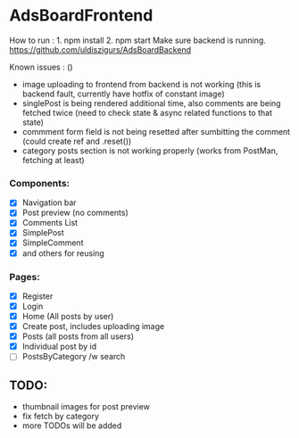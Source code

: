 # AdsBoardFrontend
How to run : 
    1. npm install
    2. npm start
Make sure backend is running. https://github.com/uldiszigurs/AdsBoardBackend 

Known issues :  ()
- image uploading to frontend from backend is not working (this is backend fault, currently have hotfix of constant image)
- singlePost is being rendered additional time, also comments are being fetched twice (need to check state & async related functions to that state)
- commment form field is not being resetted after sumbitting the comment (could create ref and .reset())
- category posts section is not working properly (works from PostMan, fetching at least)

### Components: 
- [X] Navigation bar
- [X] Post preview (no comments)
- [X] Comments List
- [X] SimplePost 
- [X] SimpleComment
- [X] and others for reusing 
### Pages:
- [X] Register
- [X] Login 
- [X] Home (All posts by user) 
- [X] Create post, includes uploading image
- [X] Posts (all posts from all users)
- [X] Individual post by id
- [ ] PostsByCategory /w search

## TODO: 
- thumbnail images for post preview
- fix fetch by category 
- more TODOs will be added








